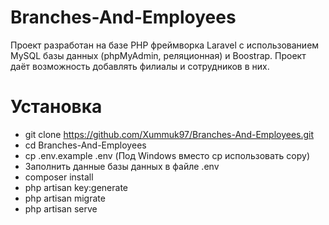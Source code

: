 # Branches-And-Employees
Проект разработан на базе PHP фреймворка Laravel с использованием MySQL базы данных (phpMyAdmin, реляционная) и Boostrap.
Проект даёт возможность добавлять филиалы и сотрудников в них.

# Установка
- git clone https://github.com/Xummuk97/Branches-And-Employees.git
- cd Branches-And-Employees
- cp .env.example .env (Под Windows вместо cp использовать copy)
- Заполнить данные базы данных в файле .env
- composer install
- php artisan key:generate
- php artisan migrate
- php artisan serve
